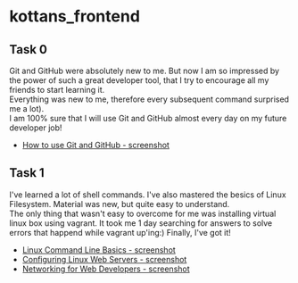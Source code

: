 # kottans_frontend

## **Task 0**
Git and GitHub were absolutely new to me. But now I am so impressed by the power of such a great developer tool, that I try to encourage all my friends to start learning it.  
Everything was new to me, therefore every subsequent command surprised me a lot).  
I am 100% sure that I will use Git and GitHub almost every day on my future developer job!
- [How to use Git and GitHub - screenshot](/Task_0/How_to_use_Git_and_GitHub.png)

## **Task 1**
I've learned a lot of shell commands. I've also mastered the besics of Linux Filesystem. Material was new, but quite easy to understand.  
The only thing that wasn't easy to overcome for me was installing virtual linux box using vagrant. It took me 1 day searching for answers to solve errors that happend while vagrant up'ing:) Finally, I've got it!
- [Linux Command Line Basics - screenshot](/Task_1/Linux_Command_Line_Basics.png)
- [Configuring Linux Web Servers - screenshot](/Task_1/Configuring_Linux_Web_Servers.png)
- [Networking for Web Developers - screenshot](/Task_1/Networking_for_Web_Developers.png)
